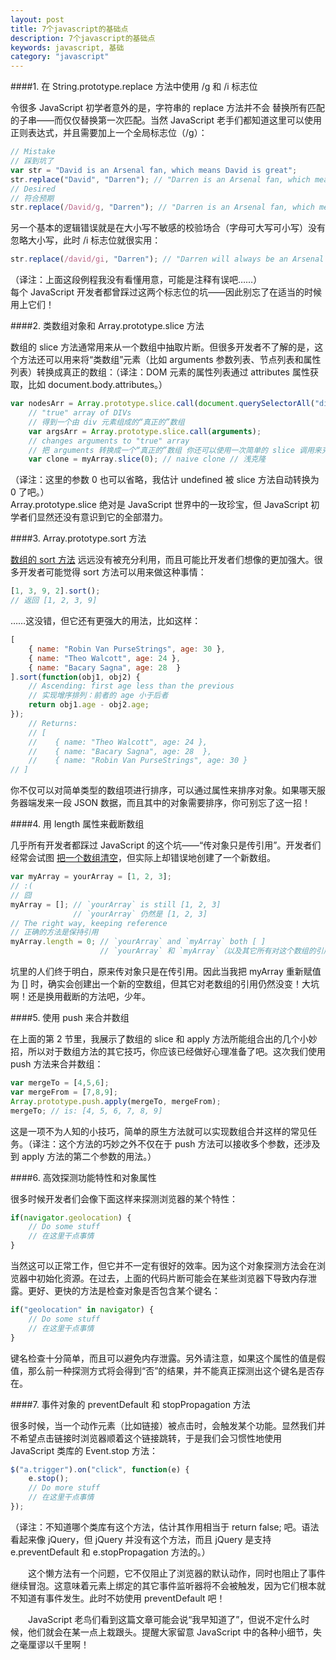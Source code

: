 ```yaml
---
layout: post
title: 7个javascript的基础点
description: 7个javascript的基础点
keywords: javascript, 基础
category: "javascript"
---
```


####1. 在 String.prototype.replace 方法中使用 /g 和 /i 标志位

令很多 JavaScript 初学者意外的是，字符串的 replace 方法并不会 替换所有匹配的子串——而仅仅替换第一次匹配。当然 JavaScript 老手们都知道这里可以使用正则表达式，并且需要加上一个全局标志位（/g）：

<!-- more -->

```js
// Mistake 
// 踩到坑了 
var str = "David is an Arsenal fan, which means David is great"; 
str.replace("David", "Darren"); // "Darren is an Arsenal fan, which means David is great" 
// Desired 
// 符合预期 
str.replace(/David/g, "Darren"); // "Darren is an Arsenal fan, which means Darren is great" 
```

另一个基本的逻辑错误就是在大小写不敏感的校验场合（字母可大写可小写）没有忽略大小写，此时 /i 标志位就很实用：

```js
str.replace(/david/gi, "Darren"); // "Darren will always be an Arsenal fan, which means Darren will always be great"
```
（译注：上面这段例程我没有看懂用意，可能是注释有误吧……）<br>
每个 JavaScript 开发者都曾踩过这两个标志位的坑——因此别忘了在适当的时候用上它们！

####2. 类数组对象和 Array.prototype.slice 方法

数组的 slice 方法通常用来从一个数组中抽取片断。但很多开发者不了解的是，这个方法还可以用来将“类数组”元素（比如 arguments 参数列表、节点列表和属性列表）转换成真正的数组：（译注：DOM 元素的属性列表通过 attributes 属性获取，比如 document.body.attributes。）

```js
var nodesArr = Array.prototype.slice.call(document.querySelectorAll("div"));
    // "true" array of DIVs
    // 得到一个由 div 元素组成的“真正的”数组
    var argsArr = Array.prototype.slice.call(arguments);
    // changes arguments to "true" array
    // 把 arguments 转换成一个“真正的”数组 你还可以使用一次简单的 slice 调用来克隆一个数组：
    var clone = myArray.slice(0); // naive clone // 浅克隆
```
（译注：这里的参数 0 也可以省略，我估计 undefined 被 slice 方法自动转换为 0 了吧。）<br>
Array.prototype.slice 绝对是 JavaScript 世界中的一玫珍宝，但 JavaScript 初学者们显然还没有意识到它的全部潜力。

####3. Array.prototype.sort 方法

[数组的 sort 方法](http://davidwalsh.name/array-sort) 远远没有被充分利用，而且可能比开发者们想像的更加强大。很多开发者可能觉得 sort 方法可以用来做这种事情：

```js
[1, 3, 9, 2].sort();
// 返回 [1, 2, 3, 9] 
```
……这没错，但它还有更强大的用法，比如这样：

```js
[ 
    { name: "Robin Van PurseStrings", age: 30 }, 
    { name: "Theo Walcott", age: 24 }, 
    { name: "Bacary Sagna", age: 28  } 
].sort(function(obj1, obj2) {  
    // Ascending: first age less than the previous  
    // 实现增序排列：前者的 age 小于后者  
    return obj1.age - obj2.age;  
}); 
    // Returns: 
    // [ 
    //    { name: "Theo Walcott", age: 24 }, 
    //    { name: "Bacary Sagna", age: 28  }, 
    //    { name: "Robin Van PurseStrings", age: 30 } 
// ] 
```
你不仅可以对简单类型的数组项进行排序，可以通过属性来排序对象。如果哪天服务器端发来一段 JSON 数据，而且其中的对象需要排序，你可别忘了这一招！

####4. 用 length 属性来截断数组

几乎所有开发者都踩过 JavaScript 的这个坑——“传对象只是传引用”。开发者们经常会试图 [把一个数组清空](http://davidwalsh.name/empty-array)，但实际上却错误地创建了一个新数组。

```js
var myArray = yourArray = [1, 2, 3]; 
// :( 
// 囧 
myArray = []; // `yourArray` is still [1, 2, 3] 
              // `yourArray` 仍然是 [1, 2, 3] 
// The right way, keeping reference 
// 正确的方法是保持引用 
myArray.length = 0; // `yourArray` and `myArray` both [ ] 
                    // `yourArray` 和 `myArray`（以及其它所有对这个数组的引用）都变成 [ ] 了 
```
坑里的人们终于明白，原来传对象只是在传引用。因此当我把 myArray 重新赋值为 [] 时，确实会创建出一个新的空数组，但其它对老数组的引用仍然没变！大坑啊！还是换用截断的方法吧，少年。

####5. 使用 push 来合并数组

在上面的第 2 节里，我展示了数组的 slice 和 apply 方法所能组合出的几个小妙招，所以对于数组方法的其它技巧，你应该已经做好心理准备了吧。这次我们使用 push 方法来合并数组：

```js
var mergeTo = [4,5,6]; 
var mergeFrom = [7,8,9]; 
Array.prototype.push.apply(mergeTo, mergeFrom); 
mergeTo; // is: [4, 5, 6, 7, 8, 9] 
```
这是一项不为人知的小技巧，简单的原生方法就可以实现数组合并这样的常见任务。（译注：这个方法的巧妙之外不仅在于 push 方法可以接收多个参数，还涉及到 apply 方法的第二个参数的用法。）

####6. 高效探测功能特性和对象属性

很多时候开发者们会像下面这样来探测浏览器的某个特性：

```js
if(navigator.geolocation) {  
    // Do some stuff  
    // 在这里干点事情  
} 
```
当然这可以正常工作，但它并不一定有很好的效率。因为这个对象探测方法会在浏览器中初始化资源。在过去，上面的代码片断可能会在某些浏览器下导致内存泄露。更好、更快的方法是检查对象是否包含某个键名：

```js
if("geolocation" in navigator) {  
    // Do some stuff  
    // 在这里干点事情  
} 
```
键名检查十分简单，而且可以避免内存泄露。另外请注意，如果这个属性的值是假值，那么前一种探测方式将会得到“否”的结果，并不能真正探测出这个键名是否存在。

####7. 事件对象的 preventDefault 和 stopPropagation 方法

很多时候，当一个动作元素（比如链接）被点击时，会触发某个功能。显然我们并不希望点击链接时浏览器顺着这个链接跳转，于是我们会习惯性地使用 JavaScript 类库的 Event.stop 方法：

```js
$("a.trigger").on("click", function(e) {  
    e.stop();        
    // Do more stuff  
    // 在这里干点事情  
}); 
```
（译注：不知道哪个类库有这个方法，估计其作用相当于 return false; 吧。语法看起来像 jQuery，但 jQuery 并没有这个方法，而且 jQuery 是支持 e.preventDefault 和 e.stopPropagation 方法的。）

　　这个懒方法有一个问题，它不仅阻止了浏览器的默认动作，同时也阻止了事件继续冒泡。这意味着元素上绑定的其它事件监听器将不会被触发，因为它们根本就不知道有事件发生。此时不妨使用 preventDefault 吧！

　　JavaScript 老鸟们看到这篇文章可能会说“我早知道了”，但说不定什么时候，他们就会在某一点上栽跟头。提醒大家留意 JavaScript 中的各种小细节，失之毫厘谬以千里啊！


